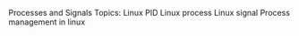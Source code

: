 Processes and Signals
Topics:
    Linux PID
    Linux process
    Linux signal
    Process management in linux
